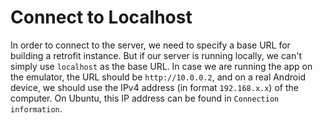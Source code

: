 # Connect to Localhost

In order to connect to the server, we need to specify a base URL for building a retrofit instance. But if our server is running locally, we can't simply use `localhost` as the base URL. In case we are running the app on the emulator, the URL should be `http://10.0.0.2`, and on a real Android device, we should use the IPv4 address (in format `192.168.x.x`) of the computer. On Ubuntu, this IP address can be found in `Connection information`.

